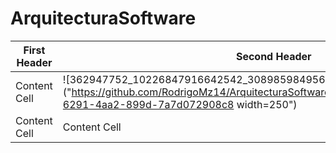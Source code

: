 ﻿# ArquitecturaSoftware


| First Header  | Second Header |
| ------------- | ------------- |
| Content Cell  |![362947752_10226847916642542_3089859849566325458_n]("https://github.com/RodrigoMz14/ArquitecturaSoftware/assets/142472067/abe9c4c6-6291-4aa2-899d-7a7d072908c8 width=250")|
| Content Cell  | Content Cell  |
